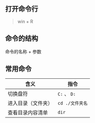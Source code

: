 ## 打开命令行

> win + R 

## 命令的结构

命令的名称 + 参数

## 常用命令

|含义|指令|
|---|---|
|切换盘符|`C:` 、 `D:`|
|进入目录（文件夹）|`cd ./文件夹名`|
|查看目录内容清单|`dir`|